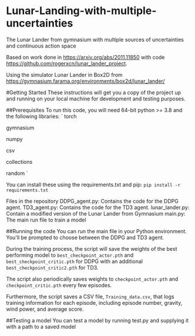 # Lunar-Landing-with-multiple-uncertainties
The Lunar Lander from gymnasium with multiple sources of uncertainties and continuous action space

Based on work done in https://arxiv.org/abs/2011.11850 with code https://github.com/rogerxcn/lunar_lander_project.

Using the simulator Lunar Lander in Box2D from https://gymnasium.farama.org/environments/box2d/lunar_lander/


#Getting Started
These instructions will get you a copy of the project up and running on your local machine for development and testing purposes.

##Prerequisites
To run this code, you will need 64-bit python >= 3.8 and the following libraries:
`
torch

gymnasium

numpy

csv

collections

random
`

You can install these using the requirements.txt and pip:
`pip install -r requirements.txt`


Files in the repository
DDPG_agent.py: Contains the code for the DDPG agent.
TD3_agent.py: Contains the code for the TD3 agent.
lunar_lander.py: Contain a modified version of the Lunar Lander from Gymnasium
main.py: The main run file to train a model

##Running the code
You can run the main file in your Python environment. You'll be prompted to choose between the DDPG and TD3 agent.

During the training process, the script will save the weights of the best performing model to `best_checkpoint_actor.pth` and `best_checkpoint_critic.pth` for DDPG with an additional `best_checkpoint_critic2.pth` for TD3.

The script also periodically saves weights to `checkpoint_actor.pth` and `checkpoint_critic.pth` every few episodes.

Furthermore, the script saves a CSV file, `Training_data.csv`, that logs training information for each episode, including episode number, gravity, wind power, and average score.

##Testing a model
You can test a model by running test.py and supplying it with a path to a saved model
